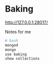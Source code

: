 Baking
=======

http://127.0.0.1:28017/

Notes for me
```bash
# bash
mongod
mongo
use baking
show collections
```
